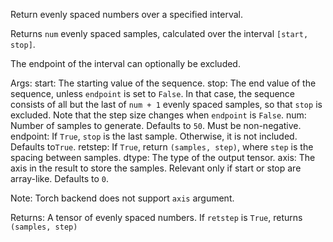 Return evenly spaced numbers over a specified interval.

Returns `num` evenly spaced samples, calculated over the interval
`[start, stop]`.

The endpoint of the interval can optionally be excluded.

Args:
    start: The starting value of the sequence.
    stop: The end value of the sequence, unless `endpoint` is set to
        `False`. In that case, the sequence consists of all but the last
        of `num + 1` evenly spaced samples, so that `stop` is excluded.
        Note that the step size changes when `endpoint` is `False`.
    num: Number of samples to generate. Defaults to `50`. Must be
        non-negative.
    endpoint: If `True`, `stop` is the last sample. Otherwise, it is
        not included. Defaults to`True`.
    retstep: If `True`, return `(samples, step)`, where `step` is the
        spacing between samples.
    dtype: The type of the output tensor.
    axis: The axis in the result to store the samples. Relevant only if
        start or stop are array-like. Defaults to `0`.

Note:
    Torch backend does not support `axis` argument.

Returns:
    A tensor of evenly spaced numbers.
    If `retstep` is `True`, returns `(samples, step)`
